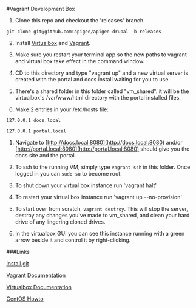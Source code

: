 #Vagrant Development Box

1. Clone this repo and checkout the 'releases' branch.

  `git clone git@github.com:apigee/apigee-drupal -b releases`

2. Install [Virtualbox](http://virtualbox.org) and [Vagrant](http://www.vagrantup.com). 

3. Make sure you restart your terminal app so the new paths to vagrant and virtual box take effect in the command window. 

4. CD to this directory and type "vagrant up" and a new virtual server is created with the portal and docs install waiting for you to use.

5. There's a shared folder in this folder called "vm_shared". it will be the virtualbox's /var/www/html directory with the portal installed files.

6. Make 2 entries in your /etc/hosts file:

  `127.0.0.1 docs.local`

  `127.0.0.1 portal.local`

1. Navigate to [http://docs.local:8080](http://docs.local:8080) and/or [http://portal.local:8080](http://portal.local:8080) should give you the docs site and the portal. 

1. To ssh to the running VM, simply type `vagrant ssh` in this folder. Once logged in you can `sudo su` to become root.
1. To shut down your virtual box instance run 'vagrant halt'
1. To restart your virtual box instance run 'vagrant up --no-provision' 
1. To start over from scratch, `vagrant destroy`. This will stop the server, destroy any changes you've made to vm_shared, and clean your hard drive of any lingering cloned drives. 

1. In the virtualbox GUI you can see this instance running with a green arrow beside it and control it by right-clicking. 

###Links

[Install git](http://git-scm.com)

[Vagrant Documentation](http://docs.vagrantup.com/v2/) 

[Virtualbox Documentation](https://www.virtualbox.org/manual/UserManual.html)

[CentOS Howto](http://wiki.centos.org/HowTos)

